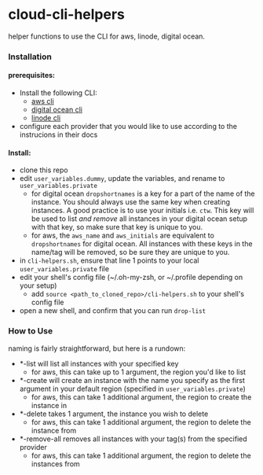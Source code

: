 # cloud-cli-helpers
helper functions to use the CLI for aws, linode, digital ocean.


### Installation

#### prerequisites:
* Install the following CLI:
  * [aws cli](https://docs.aws.amazon.com/cli/latest/userguide/getting-started-install.html)
  * [digital ocean cli](https://docs.digitalocean.com/reference/doctl/how-to/install/)
  * [linode cli](https://www.linode.com/community/questions/18861/how-do-i-install-the-linode-cli)
* configure each provider that you would like to use according to the instrucions in their docs

#### Install:
* clone this repo
* edit `user_variables.dummy`, update the variables, and rename to `user_variables.private`
  * for digital ocean `dropshortnames` is a key for a part of the name of the instance. You should always use the same key when creating instances. A good practice is to use your initials i.e. `ctw`. This key will be used to list _and remove_ all instances in your digital ocean setup with that key, so make sure that key is unique to you.
  * for aws, the `aws_name` and `aws_initials` are equivalent to `dropshortnames` for digital ocean. All instances with these keys in the name/tag will be removed, so be sure they are unique to you.
* in `cli-helpers.sh`, ensure that line 1 points to your local `user_variables.private` file
* edit your shell's config file (~/.oh-my-zsh, or ~/.profile depending on your setup)
  * add `source <path_to_cloned_repo>/cli-helpers.sh` to your shell's config file
* open a new shell, and confirm that you can run `drop-list`

### How to Use
naming is fairly straightforward, but here is a rundown:
* *-list will list all instances with your specified key
  * for aws, this can take up to 1 argument, the region you'd like to list
* *-create will create an instance with the name you specify as the first argument in your default region (specified in `user_variables.private`)
  * for aws, this can take 1 additional argument, the region to create the instance in
* *-delete takes 1 argument, the instance you wish to delete
  * for aws, this can take 1 additional argument, the region to delete the instance from
* *-remove-all removes all instances with your tag(s) from the specified provider
  * for aws, this can take 1 additional argument, the region to delete the instances from

